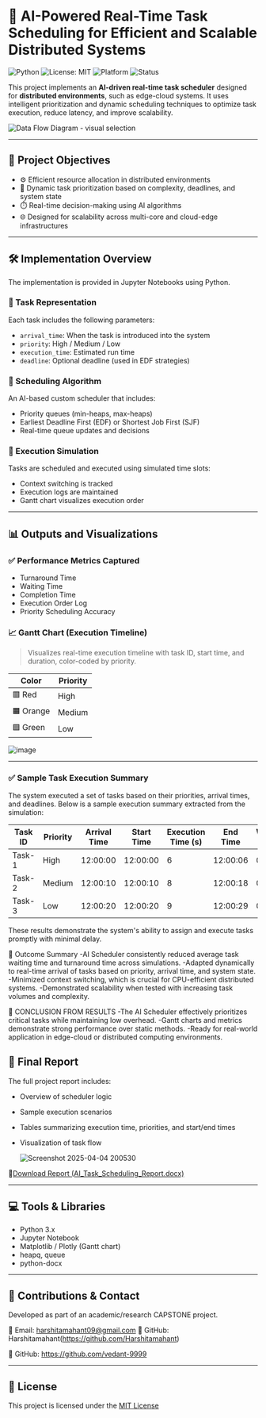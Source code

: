 # 🤖 AI-Powered Real-Time Task Scheduling for Efficient and Scalable Distributed Systems
![Python](https://img.shields.io/badge/Python-3.9+-blue?style=flat-square&logo=python)
![License: MIT](https://img.shields.io/badge/License-MIT-yellow.svg?style=flat-square)
![Platform](https://img.shields.io/badge/Platform-Jupyter%20Notebook-orange?style=flat-square)
![Status](https://img.shields.io/badge/Status-Complete-brightgreen?style=flat-square)


This project implements an **AI-driven real-time task scheduler** designed for **distributed environments**, such as edge-cloud systems. It uses intelligent prioritization and dynamic scheduling techniques to optimize task execution, reduce latency, and improve scalability.

![Data Flow Diagram - visual selection](https://github.com/user-attachments/assets/6b84ee9c-2d2b-491d-a860-71e5bcaf474d)



---

## 🚀 Project Objectives

- ⚙️ Efficient resource allocation in distributed environments
- 🔁 Dynamic task prioritization based on complexity, deadlines, and system state
- ⏱️ Real-time decision-making using AI algorithms
- 🌐 Designed for scalability across multi-core and cloud-edge infrastructures

---

## 🛠️ Implementation Overview

The implementation is provided in Jupyter Notebooks using Python.

### 🔹 Task Representation

Each task includes the following parameters:
- `arrival_time`: When the task is introduced into the system
- `priority`: High / Medium / Low
- `execution_time`: Estimated run time
- `deadline`: Optional deadline (used in EDF strategies)

### 🔹 Scheduling Algorithm

An AI-based custom scheduler that includes:
- Priority queues (min-heaps, max-heaps)
- Earliest Deadline First (EDF) or Shortest Job First (SJF)
- Real-time queue updates and decisions

### 🔹 Execution Simulation

Tasks are scheduled and executed using simulated time slots:
- Context switching is tracked
- Execution logs are maintained
- Gantt chart visualizes execution order

---

## 📊 Outputs and Visualizations

### ✅ Performance Metrics Captured
- Turnaround Time
- Waiting Time
- Completion Time
- Execution Order Log
- Priority Scheduling Accuracy

### 📈 Gantt Chart (Execution Timeline)

> Visualizes real-time execution timeline with task ID, start time, and duration, color-coded by priority.

| Color  | Priority |
|--------|----------|
| 🟥 Red | High     |
| 🟧 Orange | Medium   |
| 🟩 Green | Low      |

![image](https://github.com/user-attachments/assets/3fda5719-bfcf-40a5-ad28-ba035e4445ce)

---
### ✅ Sample Task Execution Summary

The system executed a set of tasks based on their priorities, arrival times, and deadlines. Below is a sample execution summary extracted from the simulation:

| **Task ID** | **Priority** | **Arrival Time** | **Start Time** | **Execution Time (s)** | **End Time** | **Waiting Time** |
|------------|--------------|------------------|----------------|------------------------|--------------|------------------|
| Task-1     | High         | 12:00:00         | 12:00:00       | 6                      | 12:00:06     | 0                |
| Task-2     | Medium       | 12:00:10         | 12:00:10       | 8                      | 12:00:18     | 0                |
| Task-3     | Low          | 12:00:20         | 12:00:20       | 9                      | 12:00:29     | 0                |

These results demonstrate the system's ability to assign and execute tasks promptly with minimal delay.

🧠 Outcome Summary
-AI Scheduler consistently reduced average task waiting time and turnaround time across simulations.
-Adapted dynamically to real-time arrival of tasks based on priority, arrival time, and system state.
-Minimized context switching, which is crucial for CPU-efficient distributed systems.
-Demonstrated scalability when tested with increasing task volumes and complexity.

🚀 CONCLUSION FROM RESULTS
-The AI Scheduler effectively prioritizes critical tasks while maintaining low overhead.
-Gantt charts and metrics demonstrate strong performance over static methods.
-Ready for real-world application in edge-cloud or distributed computing environments.

## 📄 Final Report

The full project report includes:
- Overview of scheduler logic
- Sample execution scenarios
- Tables summarizing execution time, priorities, and start/end times
- Visualization of task flow

  ![Screenshot 2025-04-04 200530](https://github.com/user-attachments/assets/9af547c4-110a-4ced-8001-fda1d9223ee3)


📁[Download Report (AI_Task_Scheduling_Report.docx)](Report/AI_Task_Scheduling_Report.docx)

---

## 💻 Tools & Libraries

- Python 3.x
- Jupyter Notebook
- Matplotlib / Plotly (Gantt chart)
- heapq, queue
- python-docx

---

## 🤝 Contributions & Contact

Developed as part of an academic/research CAPSTONE project.

📧 Email: harshitamahant09@gmail.com
🔗 GitHub: Harshitamahant(https://github.com/Harshitamahant)


🔗 GitHub: https://github.com/vedant-9999


---

## 📜 License

This project is licensed under the [MIT License](LICENSE)


